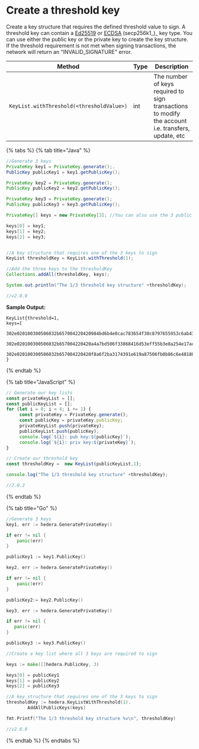 # Create a threshold key

Create a key structure that requires the defined threshold value to sign. A threshold key can contain a [Ed25519](generate-a-new-key-pair.md#ed25519) or [ECDSA](generate-a-new-key-pair.md#ecdsa-secp256k1) (secp256k1\_)\_ key type. You can use either the public key or the private key to create the key structure. If the threshold requirement is not met when signing transactions, the network will return an "INVALID\_SIGNATURE" error.

| **Method**                                      | **Type** | **Description**                                                                                    |
| ----------------------------------------------- | -------- | -------------------------------------------------------------------------------------------------- |
| `KeyList.withThreshold(<thresholdValue>)` | int      | The number of keys required to sign transactions to modify the account i.e. transfers, update, etc |

{% tabs %}
{% tab title="Java" %}
```java
//Generate 3 keys
PrivateKey key1 = PrivateKey.generate();.
PublicKey publicKey1 = key1.getPublicKey();

PrivateKey key2 = PrivateKey.generate();
PublicKey publicKey2 = key2.getPublicKey();

PrivateKey key3 = PrivateKey.generate();
PublicKey publicKey3 = key3.getPublicKey();

PrivateKey[] keys = new PrivateKey[3]; //You can also use the 3 public keys here

keys[0] = key1;
keys[1] = key2;
keys[2] = key3;


//A key structure that requires one of the 3 keys to sign
KeyList thresholdKey = KeyList.withThreshold(1);

//Add the three keys to the thresholdKey
Collections.addAll(thresholdKey, keys);

System.out.println("The 1/3 threshold key structure" +thresholdKey);

//v2.0.0
```

**Sample Output:**

```
KeyList{threshold=1,  
keys=[

302e020100300506032b657004220420984bd6b4e0cac783654f30c8797655953c6ab432e78bc09a34fbda594c6395ed, 

302e020100300506032b657004220420a4a7bd506f33868416d53eff55b3e8a254e17accf6cb37f44975792ededac120, 

302e020100300506032b657004220420f8a6f2ba3174391e619a87506fb0b86c6e481809563a797f4f84715d1a471695]  
}
```
{% endtab %}

{% tab title="JavaScript" %}
```javascript
// Generate our key lists
const privateKeyList = [];
const publicKeyList = [];
for (let i = 0; i < 4; i += 1) {
     const privateKey = PrivateKey.generate();
     const publicKey = privateKey.publicKey;
     privateKeyList.push(privateKey);
     publicKeyList.push(publicKey);
     console.log(`${i}: pub key:${publicKey}`);
     console.log(`${i}: priv key:${privateKey}`);
}

// Create our threshold key
const thresholdKey =  new KeyList(publicKeyList,1); 

console.log("The 1/3 threshold key structure" +thresholdKey);

//2.0.2
```
{% endtab %}

{% tab title="Go" %}
```go
//Generate 3 keys
key1, err := hedera.GeneratePrivateKey()

if err != nil {
    panic(err)
}

publicKey1 := key1.PublicKey()

key2, err := hedera.GeneratePrivateKey()

if err != nil {
    panic(err)
}

publicKey2:= key2.PublicKey()

key3, err := hedera.GeneratePrivateKey()

if err != nil {
   panic(err)
}

publicKey3 := key3.PublicKey()

//Create a key list where all 3 keys are required to sign

keys := make([]hedera.PublicKey, 3)

keys[0] = publicKey1
keys[1] = publicKey2
keys[2] = publicKey3

//A key structure that requires one of the 3 keys to sign
thresholdKey := hedera.KeyListWithThreshold(1).
        AddAllPublicKeys(keys)

fmt.Printf("The 1/3 threshold key structure %v\n", thresholdKey)

//v2.0.0
```
{% endtab %}
{% endtabs %}
